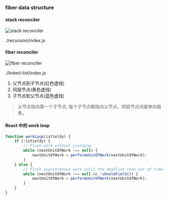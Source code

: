 ### fiber data structure

#### stack reconciler

![stack reconciler](https://user-gold-cdn.xitu.io/2019/2/23/1691a90e9b42dddc?imageView2/0/w/1280/h/960/format/webp/ignore-error/1)

./recursion/index.js

#### fiber reconciler

![fiber reconciler](https://user-gold-cdn.xitu.io/2019/2/23/1691a90e81d44b8a?imageView2/0/w/1280/h/960/format/webp/ignore-error/1)

./linked-list/index.js

1. 父节点到子节点(红色虚线)
2. 同层节点(黄色虚线)
3. 子节点到父节点(蓝色虚线)

> 父节点指向第一个子节点, 每个子节点都指向父节点，同层节点间是单向链表。

#### React 中的 work loop

```javascript
function workLoop(isYieldy) {
    if (!isYieldy) {
        // Flush work without yielding
        while (nextUnitOfWork !== null) {
            nextUnitOfWork = performUnitOfWork(nextUnitOfWork);
        }
    } else {
        // Flush asynchronous work until the deadline runs out of time.
        while (nextUnitOfWork !== null && !shouldYield()) {
            nextUnitOfWork = performUnitOfWork(nextUnitOfWork);
        }
    }
}
```
